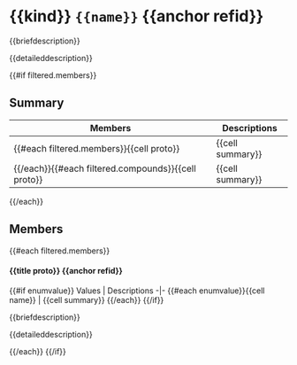 # {{kind}} `{{name}}` {{anchor refid}}

{{briefdescription}}

{{detaileddescription}}

{{#if filtered.members}}

## Summary

 Members | Descriptions 
-|-
{{#each filtered.members}}{{cell proto}} | {{cell summary}}
{{/each}}{{#each filtered.compounds}}{{cell proto}} | {{cell summary}}
{{/each}}

## Members

{{#each filtered.members}}
#### {{title proto}} {{anchor refid}}

{{#if enumvalue}}
 Values | Descriptions 
-|-
{{#each enumvalue}}{{cell name}} | {{cell summary}}
{{/each}}
{{/if}}

{{briefdescription}}

{{detaileddescription}}

{{/each}}
{{/if}}
